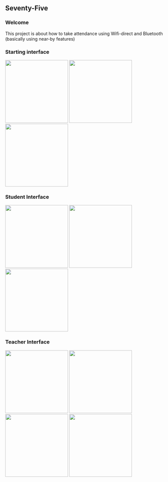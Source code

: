 ## Seventy-Five

### **Welcome**
This project is about how to take attendance using Wifi-direct and Bluetooth (basically using near-by features)

### Starting interface

<img src="https://github.com/charansingh25/seventy-five/assets/104901834/cd8b9f1d-c12f-489d-892e-601a2a6f3fa9" width="200" />
<img src="https://github.com/charansingh25/seventy-five/assets/104901834/4211a8d4-d5e9-4a6a-8447-cfb8c8847499" width="200" />
<img src="https://github.com/charansingh25/seventy-five/assets/104901834/a3a67e0b-6dc8-4f78-9884-dcd27f09dedd" width="200" />

### Student Interface

<img src="https://github.com/charansingh25/seventy-five/assets/104901834/04188836-fc3b-4514-a926-2c5d5ca14e90" width="200" />
<img src="https://github.com/charansingh25/seventy-five/assets/104901834/64fe5b09-7ecf-4e6b-ae70-a5dd4e41b80a" width="200" />
<img src="https://github.com/charansingh25/seventy-five/assets/104901834/dad733ec-dc05-4595-a091-c750c185003b" width="200" />

### Teacher Interface

<img src="https://github.com/charansingh25/seventy-five/assets/104901834/b2389328-1c80-4582-801c-c99dc20bd331" width="200" />
<img src="https://github.com/charansingh25/seventy-five/assets/104901834/03f8adf7-1424-483d-94ab-50eae523dc52" width="200" />
<img src="https://github.com/charansingh25/seventy-five/assets/104901834/1ae257e7-024b-4dba-bb5c-196804dec7f8" width="200" />
<img src="https://github.com/charansingh25/seventy-five/assets/104901834/c970396a-566e-48f0-8e1a-b90292d43deb" width="200" />




